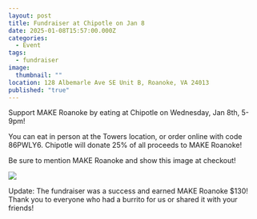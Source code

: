 ```yaml
---
layout: post
title: Fundraiser at Chipotle on Jan 8
date: 2025-01-08T15:57:00.000Z
categories:
  - Event
tags:
  - fundraiser
image:
  thumbnail: ""
location: 128 Albemarle Ave SE Unit B, Roanoke, VA 24013
published: "true"
---
```

Support MAKE Roanoke by eating at Chipotle on Wednesday, Jan 8th, 5-9pm! 

You can eat in person at the Towers location, or order online with code 86PWLY6. Chipotle will donate 25% of all proceeds to MAKE Roanoke!

Be sure to mention MAKE Roanoke and show this image at checkout!

![](/assets/images/475489870_122195173556166792_1096712247095912036_n.jpg)

Update: The fundraiser was a success and earned MAKE Roanoke $130! Thank you to everyone who had a burrito for us or shared it with your friends!
